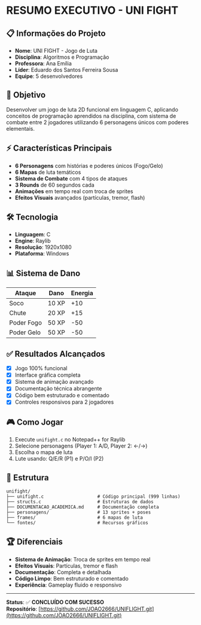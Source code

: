 # RESUMO EXECUTIVO - UNI FIGHT

## 📋 Informações do Projeto
- **Nome**: UNI FIGHT - Jogo de Luta
- **Disciplina**: Algoritmos e Programação
- **Professora**: Ana Emília
- **Líder**: Eduardo dos Santos Ferreira Sousa
- **Equipe**: 5 desenvolvedores

## 🎯 Objetivo
Desenvolver um jogo de luta 2D funcional em linguagem C, aplicando conceitos de programação aprendidos na disciplina, com sistema de combate entre 2 jogadores utilizando 6 personagens únicos com poderes elementais.

## ⚡ Características Principais
- **6 Personagens** com histórias e poderes únicos (Fogo/Gelo)
- **6 Mapas** de luta temáticos
- **Sistema de Combate** com 4 tipos de ataques
- **3 Rounds** de 60 segundos cada
- **Animações** em tempo real com troca de sprites
- **Efeitos Visuais** avançados (partículas, tremor, flash)

## 🛠️ Tecnologia
- **Linguagem**: C
- **Engine**: Raylib
- **Resolução**: 1920x1080
- **Plataforma**: Windows

## 📊 Sistema de Dano
| Ataque | Dano | Energia |
|--------|------|---------|
| Soco   | 10 XP | +10 |
| Chute  | 20 XP | +15 |
| Poder Fogo | 50 XP | -50 |
| Poder Gelo | 50 XP | -50 |

## ✅ Resultados Alcançados
- [x] Jogo 100% funcional
- [x] Interface gráfica completa
- [x] Sistema de animação avançado
- [x] Documentação técnica abrangente
- [x] Código bem estruturado e comentado
- [x] Controles responsivos para 2 jogadores

## 🎮 Como Jogar
1. Execute `unifight.c` no Notepad++ for Raylib
2. Selecione personagens (Player 1: A/D, Player 2: ←/→)
3. Escolha o mapa de luta
4. Lute usando: Q/E/R (P1) e P/O/I (P2)

## 📁 Estrutura
```
unifight/
├── unifight.c                    # Código principal (999 linhas)
├── structs.c                     # Estruturas de dados
├── DOCUMENTACAO_ACADEMICA.md     # Documentação completa
├── personagens/                  # 13 sprites + poses
├── frames/                       # 6 mapas de luta
└── fontes/                       # Recursos gráficos
```

## 🏆 Diferenciais
- **Sistema de Animação**: Troca de sprites em tempo real
- **Efeitos Visuais**: Partículas, tremor e flash
- **Documentação**: Completa e detalhada
- **Código Limpo**: Bem estruturado e comentado
- **Experiência**: Gameplay fluido e responsivo

---

**Status**: ✅ **CONCLUÍDO COM SUCESSO**  
**Repositório**: [https://github.com/JOAO2666/UNIFLIGHT.git](https://github.com/JOAO2666/UNIFLIGHT.git) 